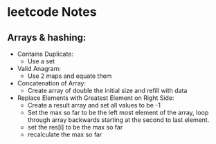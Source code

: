 # leetcode Notes

## Arrays & hashing:
- Contains Duplicate:
    - Use a set
- Valid Anagram:
    - Use 2 maps and equate them
- Concatenation of Array: 
    - Create array of double the initial size and refill with data
- Replace Elements with Greatest Element on Right Side: 
    - Create a result array and set all values to be -1
    - Set the max so far to be the left most element of the array, loop through array backwards starting at the second to last element.
    - set the res[i] to be the max so far 
    - recalculate the max so far